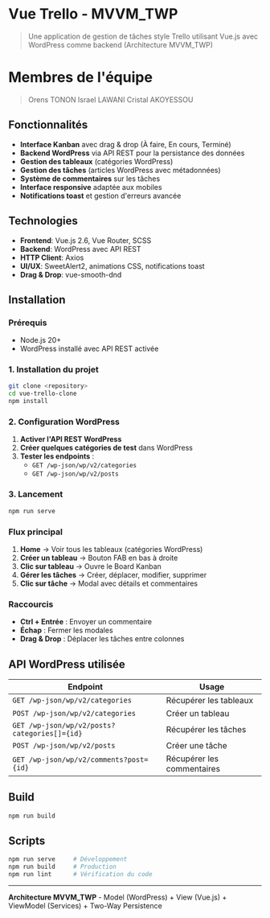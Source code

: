 # Vue Trello - MVVM_TWP

> Une application de gestion de tâches style Trello utilisant Vue.js avec WordPress comme backend (Architecture MVVM_TWP)



# Membres de l'équipe
 > Orens TONON
 > Israel LAWANI
 > Cristal AKOYESSOU

## Fonctionnalités

- **Interface Kanban** avec drag & drop (À faire, En cours, Terminé)
- **Backend WordPress** via API REST pour la persistance des données
- **Gestion des tableaux** (catégories WordPress)
- **Gestion des tâches** (articles WordPress avec métadonnées)
- **Système de commentaires** sur les tâches
- **Interface responsive** adaptée aux mobiles
- **Notifications toast** et gestion d'erreurs avancée

## Technologies

- **Frontend**: Vue.js 2.6, Vue Router, SCSS
- **Backend**: WordPress avec API REST
- **HTTP Client**: Axios
- **UI/UX**: SweetAlert2, animations CSS, notifications toast
- **Drag & Drop**: vue-smooth-dnd

## Installation

### Prérequis
- Node.js 20+
- WordPress installé avec API REST activée

### 1. Installation du projet
```bash
git clone <repository>
cd vue-trello-clone
npm install
```

### 2. Configuration WordPress

1. **Activer l'API REST WordPress**
2. **Créer quelques catégories de test** dans WordPress
3. **Tester les endpoints** :
   - `GET /wp-json/wp/v2/categories`
   - `GET /wp-json/wp/v2/posts`

### 3. Lancement
```bash
npm run serve
```
### Flux principal
1. **Home** → Voir tous les tableaux (catégories WordPress)
2. **Créer un tableau** → Bouton FAB en bas à droite
3. **Clic sur tableau** → Ouvre le Board Kanban
4. **Gérer les tâches** → Créer, déplacer, modifier, supprimer
5. **Clic sur tâche** → Modal avec détails et commentaires

### Raccourcis
- **Ctrl + Entrée** : Envoyer un commentaire
- **Échap** : Fermer les modales
- **Drag & Drop** : Déplacer les tâches entre colonnes

## API WordPress utilisée

| Endpoint | Usage |
|----------|-------|
| `GET /wp-json/wp/v2/categories` | Récupérer les tableaux |
| `POST /wp-json/wp/v2/categories` | Créer un tableau |
| `GET /wp-json/wp/v2/posts?categories[]={id}` | Récupérer les tâches |
| `POST /wp-json/wp/v2/posts` | Créer une tâche |
| `GET /wp-json/wp/v2/comments?post={id}` | Récupérer les commentaires |

## Build

```bash
npm run build
```

## Scripts

```bash
npm run serve     # Développement
npm run build     # Production
npm run lint      # Vérification du code
```
---

**Architecture MVVM_TWP** - Model (WordPress) + View (Vue.js) + ViewModel (Services) + Two-Way Persistence

